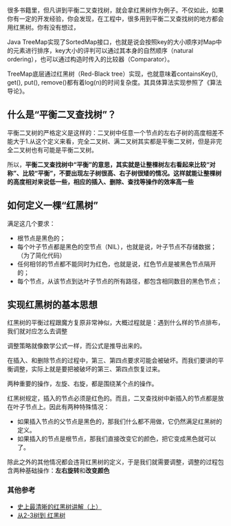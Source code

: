 很多书籍里，但凡讲到平衡二叉查找树，就会拿红黑树作为例子。不仅如此，如果你有一定的开发经验，你会发现，在工程中，很多用到平衡二叉查找树的地方都会用红黑树。你有没有想过，

Java TreeMap实现了SortedMap接口，也就是说会按照key的大小顺序对Map中的元素进行排序，key大小的评判可以通过其本身的自然顺序（natural ordering），也可以通过构造时传入的比较器（Comparator）。

TreeMap底层通过红黑树（Red-Black tree）实现，也就意味着containsKey(), get(), put(), remove()都有着log(n)的时间复杂度。其具体算法实现参照了《算法导论》。

<!--more-->

## 什么是“平衡二叉查找树”？

平衡二叉树的严格定义是这样的：二叉树中任意一个节点的左右子树的高度相差不能大于1.从这个定义来看，完全二叉树、满二叉树其实都是平衡二叉树，但是非完全二叉树也有可能是平衡二叉树。

所以，**平衡二叉查找树中“平衡”的意思，其实就是让整棵树左右看起来比较“对称”、比较“平衡”，不要出现左子树很高、右子树很矮的情况。这样就能让整棵树的高度相对来说低一些，相应的插入、删除、查找等操作的效率高一些**

## 如何定义一棵“红黑树”

满足这几个要求：

- 根节点是黑色的；
- 每个叶子节点都是黑色的空节点（NIL），也就是说，叶子节点不存储数据；（为了简化代码）
- 任何相邻的节点都不能同时为红色，也就是说，红色节点是被黑色节点隔开的；
- 每个节点，从该节点到达叶子节点的所有路径，都包含相同数目的黑色节点；

## 实现红黑树的基本思想

红黑树的平衡过程跟魔方复原非常神似，大概过程就是：遇到什么样的节点排布，我们就对应怎么去调整

调整策略就像数学公式一样，而公式是推导出来的。

在插入、和删除节点的过程中，第三、第四点要求可能会被破坏。而我们要讲的平衡调整，实际上就是要把被破坏的第三、第四点恢复过来。

两种重要的操作，左旋、右旋，都是围绕某个点的操作。

红黑树规定，插入的节点必须是红色的。而且，二叉查找树中新插入的节点都是放在叶子节点上。因此有两种特殊情况：

- 如果插入节点的父节点是黑色的，那我们什么都不用做，它仍然满足红黑树的定义。
- 如果插入的节点是根节点，那我们直接改变它的颜色，把它变成黑色就可以了。

除此之外的其他情况都会违背红黑树的定义，于是我们就需要调整，调整的过程包含两种基础操作：**左右旋转**和**改变颜色**

### 其他参考

- [史上最清晰的红黑树讲解（上）](https://www.cnblogs.com/CarpenterLee/p/5503882.html)
- [从2-3树到 红黑树](https://blog.csdn.net/fei33423/article/details/79132930)